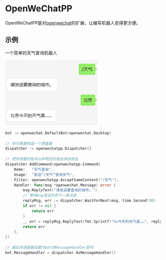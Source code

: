 # OpenWeChatPP

OpenWeChatPP是对[openwechat](https://github.com/eatmoreapple/openwechat)的扩展，让编写机器人变得更方便。

## 示例

一个简单的天气查询机器人

![效果图](assets/image.png)

```go
bot := openwechat.DefaultBot(openwechat.Desktop)

// 你只需要构造一个调度器
dispatcher := openwechatpp.Dispatcher{}

// 把你想要的指令以声明式的语法添加进去
dispatcher.AddCommand(openwechatpp.Command{
    Name:   "天气查询",
    Usage:  "发送“/天气”查询天气",
    Filter: openwechatpp.AcceptSameContent("/天气"),
    Handler: func(msg *openwechat.Message) error {
        msg.ReplyText("请发送要查询的城市。")
        // 等待msg发送方的下一条消息
        replyMsg, err := dispatcher.WaitForNext(msg, time.Second*30)
        if err != nil {
            return err
        }
        _, err = replyMsg.ReplyText(fmt.Sprintf("%s今天的天气是……", replyMsg.Content))
        return err
    },
})

// 最后将调度器设置为bot的MessageHandler即可
bot.MessageHandler = dispatcher.AsMessageHandler()
```